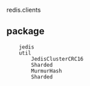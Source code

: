 redis.clients
## package
```
    jedis
    util
        JedisClusterCRC16
        Sharded
        MurmurHash
        Sharded
```